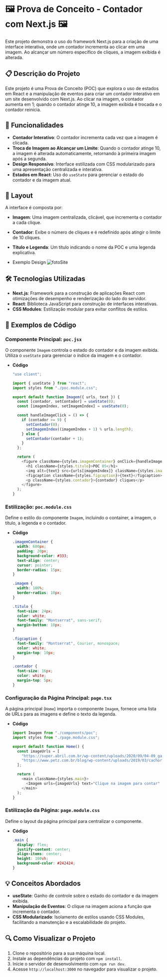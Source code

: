 <div align="start">
    <h1>🖼️ Prova de Conceito - Contador com Next.js 🖼️</h1>
    <p>Este projeto demonstra o uso do framework Next.js para a criação de uma interface interativa, onde um contador incrementa ao clicar em uma imagem. Ao alcançar um número específico de cliques, a imagem exibida é alterada.</p>
</div>

## 📋 Descrição do Projeto

Este projeto é uma Prova de Conceito (POC) que explora o uso de estados em React e a manipulação de eventos para criar um contador interativo em um site desenvolvido com Next.js. Ao clicar na imagem, o contador aumenta em 1; quando o contador atinge 10, a imagem exibida é trocada e o contador reinicia.

## 🚀 Funcionalidades

- **Contador Interativo**: O contador incrementa cada vez que a imagem é clicada.
- **Troca de Imagem ao Alcançar um Limite**: Quando o contador atinge 10, a imagem é alterada automaticamente, retornando à primeira imagem após a segunda.
- **Design Responsivo**: Interface estilizada com CSS modularizado para uma apresentação centralizada e interativa.
- **Estados em React**: Uso do `useState` para gerenciar o estado do contador e da imagem atual.

## 🎨 Layout

A interface é composta por:

- **Imagem**: Uma imagem centralizada, clicável, que incrementa o contador a cada clique.
- **Contador**: Exibe o número de cliques e é redefinido após atingir o limite de 10 cliques.
- **Título e Legenda**: Um título indicando o nome da POC e uma legenda explicativa.

- Exemplo Design ![fotoSite](https://github.com/user-attachments/assets/724853dc-d8c9-4334-9a15-24b8c8c4a269)

## 🛠️ Tecnologias Utilizadas

- **Next.js**: Framework para a construção de aplicações React com otimizações de desempenho e renderização do lado do servidor.
- **React**: Biblioteca JavaScript para construção de interfaces interativas.
- **CSS Modules**: Estilização modular para evitar conflitos de estilos.

## 📘 Exemplos de Código

### Componente Principal: `poc.jsx`

O componente `Imagem` controla o estado do contador e da imagem exibida. Utiliza o `useState` para gerenciar o índice da imagem e o contador.

- **Código**

    ```javascript
    "use client";

    import { useState } from "react";
    import styles from "./poc.module.css";

    export default function Imagem({ urls, text }) {
      const [contador, setContador] = useState(0);
      const [imagemIndex, setImagemIndex] = useState(0);

      const handleImageClick = () => {
        if (contador >= 9) {
          setContador(0);
          setImagemIndex((imagemIndex + 1) % urls.length);
        } else {
          setContador(contador + 1);
        }
      };

      return (
        <figure className={styles.imagemContainer} onClick={handleImageClick}>
          <h1 className={styles.titulo}>POC 05</h1>
          <img alt={text} src={urls[imagemIndex]} className={styles.imagem} />
          <figcaption className={styles.figcaption}>{text}</figcaption>
          <p className={styles.contador}>{contador} cliques</p>
        </figure>
      );
    }
    ```

### Estilização: `poc.module.css`

Define o estilo do componente `Imagem`, incluindo o container, a imagem, o título, a legenda e o contador.

- **Código**

    ```css
    .imagemContainer {
      width: 600px;
      padding: 20px;
      background-color: #333;
      text-align: center;
      cursor: pointer;
      border-radius: 15px;
    }

    .imagem {
      width: 100%;
      border-radius: 10px;
    }

    .titulo {
      font-size: 24px;
      color: white;
      font-family: "Montserrat", sans-serif;
      margin-bottom: 10px;
    }

    .figcaption {
      font-family: "Montserrat", Courier, monospace;
      color: white;
      margin-top: 10px;
    }

    .contador {
      font-size: 16px;
      color: white;
      margin-top: 5px;
    }
    ```

### Configuração da Página Principal: `page.tsx`

A página principal (`Home`) importa o componente `Imagem`, fornece uma lista de URLs para as imagens e define o texto da legenda.

- **Código**

    ```javascript
    import Imagem from "./components/poc";
    import styles from "./page.module.css";

    export default function Home() {
      const imageUrls = [
        "https://super.abril.com.br/wp-content/uploads/2020/09/04-09_gato_SITE.jpg?quality=70&strip=info",
        "https://www.petz.com.br/blog/wp-content/uploads/2019/03/cachorro-mini-pet.jpg",
      ];

      return (
        <main className={styles.main}>
          <Imagem urls={imageUrls} text="Clique na imagem para contar" />
        </main>
      );
    }
    ```

### Estilização da Página: `page.module.css`

Define o layout da página principal para centralizar o componente.

- **Código**

    ```css
    .main {
      display: flex;
      justify-content: center;
      align-items: center;
      height: 100vh;
      background-color: #242424;
    }
    ```

## 💡 Conceitos Abordados

- **useState**: Ganho de controle sobre o estado do contador e da imagem exibida.
- **Manipulação de Eventos**: O clique na imagem aciona a função que incrementa o contador.
- **CSS Modularizado**: Isolamento de estilos usando CSS Modules, facilitando a manutenção e a escalabilidade do projeto.

## 🔍 Como Visualizar o Projeto

1. Clone o repositório para a sua máquina local.
2. Instale as dependências do projeto com `npm install`.
3. Inicie o servidor de desenvolvimento com `npm run dev`.
4. Acesse `http://localhost:3000` no navegador para visualizar o projeto.
